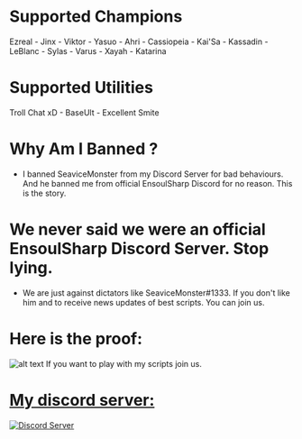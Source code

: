 
# Supported Champions
Ezreal - Jinx - Viktor - Yasuo - Ahri - Cassiopeia - Kai'Sa - Kassadin - LeBlanc - Sylas - Varus - Xayah - Katarina
# Supported Utilities
Troll Chat xD - BaseUlt - Excellent Smite
# Why Am I Banned ?
- I banned SeaviceMonster from my Discord Server for bad behaviours. And he banned me from official EnsoulSharp Discord for no reason. This is the story.
# We never said we were an official EnsoulSharp Discord Server. Stop lying. 
- We are just against dictators like SeaviceMonster#1333. If you don't like him and to receive news updates of best scripts. You can join us.
# Here is the proof:
![alt text](https://github.com/xDreamms/EnsoulSharp/raw/master/Screenshot_7.png)
If you want to play with my scripts join us.
<p align="center">
  <a href="https://discord.gg/7kgbFYg">
    <h1> My discord server: </h1>
    <img src="https://discordapp.com/assets/fc0b01fe10a0b8c602fb0106d8189d9b.png" alt="Discord Server">
  </a>
  </p>
